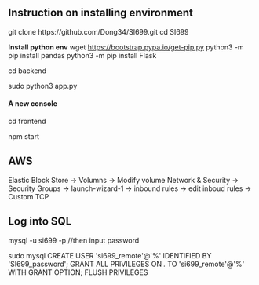 <h2> Instruction on installing environment </h2>
git clone https://github.com/Dong34/SI699.git
cd SI699

**Install python env**
wget https://bootstrap.pypa.io/get-pip.py
python3 -m pip install pandas
python3 -m pip install Flask

cd backend

sudo python3 app.py

<h4> A new console </h4>

cd frontend

npm start

<h2>AWS</h2>
Elastic Block Store -> Volumns -> Modify volume
Network & Security -> Security Groups -> launch-wizard-1 -> inbound rules -> edit inboud rules -> Custom TCP

<h2> Log into SQL </h2>
mysql -u si699 -p
//then input password

sudo mysql
CREATE USER 'si699_remote'@'%' IDENTIFIED BY 'SI699_password';
GRANT ALL PRIVILEGES ON *.* TO 'si699_remote'@'%' WITH GRANT OPTION;
FLUSH PRIVILEGES

